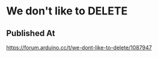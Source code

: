 # We don't like to DELETE

## Published At

https://forum.arduino.cc/t/we-dont-like-to-delete/1087947
